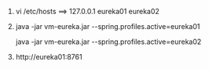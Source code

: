 1.
    vi /etc/hosts ==> 127.0.0.1  eureka01 eureka02



2.
    java -jar vm-eureka.jar --spring.profiles.active=eureka01 

    java -jar vm-eureka.jar --spring.profiles.active=eureka02 
3.
    http://eureka01:8761